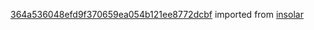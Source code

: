 [364a536048efd9f370659ea054b121ee8772dcbf](https://github.com/insolar/insolar/commit/364a536048efd9f370659ea054b121ee8772dcbf) imported from [insolar](https://github.com/insolar/insolar)
